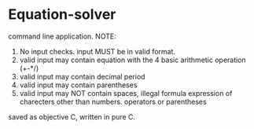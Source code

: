 # Equation-solver
command line application.
NOTE:
1. No input checks. input MUST be in valid format.
2. valid input may contain equation with the 4 basic arithmetic operation (+-*/)
3. valid input may contain decimal period
4. valid input may contain parentheses
5. valid input may NOT contain spaces, illegal formula expression of charecters other than numbers. operators or parentheses

saved as objective C, written in pure C.
